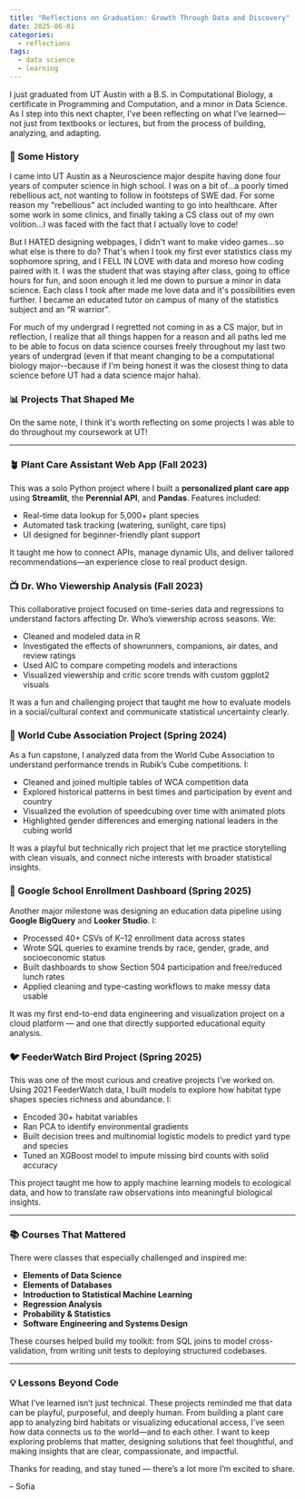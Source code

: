 ```yaml
---
title: "Reflections on Graduation: Growth Through Data and Discovery"
date: 2025-06-01
categories:
  - reflections
tags:
  - data science
  - learning
---
```


I just graduated from UT Austin with a B.S. in Computational Biology, a certificate in Programming and Computation, and a minor in Data Science. As I step into this next chapter, I’ve been reflecting on what I’ve learned—not just from textbooks or lectures, but from the process of building, analyzing, and adapting.

###  📖 Some History
I came into UT Austin as a Neuroscience major despite having done four years of computer science in high school. I was on a bit of...a poorly timed rebellious act, not wanting to follow in footsteps of SWE dad. For some reason my "rebellious" act included wanting to go into healthcare. After some work in some clinics, and finally taking a CS class out of my own volition...I was faced with the fact that I actually love to code!

But I HATED designing webpages, I didn't want to make video games...so what else is there to do? That's when I took my first ever statistics class my sophomore spring, and I FELL IN LOVE with data and moreso how coding paired with it. I was the student that was staying after class, going to office hours for fun, and soon enough it led me down to pursue a minor in data science. Each class I took after made me love data and it's possibilities even further. I became an educated tutor on campus of many of the statistics subject and an "R warrior". 

For much of my undergrad I regretted not coming in as a CS major, but in reflection, I realize that all things happen for a reason and all paths led me to be able to focus on data science courses freely throughout my last two years of undergrad (even if that meant changing to be a computational biology major--because if I'm being honest it was the closest thing to data science before UT had a data science major haha). 

### 📊 Projects That Shaped Me

On the same note, I think it's worth reflecting on some projects I was able to do throughout my coursework at UT!

---
### 🪴 Plant Care Assistant Web App (Fall 2023)

This was a solo Python project where I built a **personalized plant care app** using **Streamlit**, the **Perennial API**, and **Pandas**. Features included:
- Real-time data lookup for 5,000+ plant species
- Automated task tracking (watering, sunlight, care tips)
- UI designed for beginner-friendly plant support

It taught me how to connect APIs, manage dynamic UIs, and deliver tailored recommendations—an experience close to real product design.


### 📺 Dr. Who Viewership Analysis (Fall 2023)

This collaborative project focused on time-series data and regressions to understand factors affecting Dr. Who’s viewership across seasons. We:
- Cleaned and modeled data in R
- Investigated the effects of showrunners, companions, air dates, and review ratings
- Used AIC to compare competing models and interactions
- Visualized viewership and critic score trends with custom ggplot2 visuals

It was a fun and challenging project that taught me how to evaluate models in a social/cultural context and communicate statistical uncertainty clearly.

### 🎲 World Cube Association Project (Spring 2024)

As a fun capstone, I analyzed data from the World Cube Association to understand performance trends in Rubik’s Cube competitions. I:
- Cleaned and joined multiple tables of WCA competition data
- Explored historical patterns in best times and participation by event and country
- Visualized the evolution of speedcubing over time with animated plots
- Highlighted gender differences and emerging national leaders in the cubing world

It was a playful but technically rich project that let me practice storytelling with clean visuals, and connect niche interests with broader statistical insights.

### 🏫 Google School Enrollment Dashboard (Spring 2025)

Another major milestone was designing an education data pipeline using **Google BigQuery** and **Looker Studio**. I:
- Processed 40+ CSVs of K–12 enrollment data across states
- Wrote SQL queries to examine trends by race, gender, grade, and socioeconomic status
- Built dashboards to show Section 504 participation and free/reduced lunch rates
- Applied cleaning and type-casting workflows to make messy data usable

It was my first end-to-end data engineering and visualization project on a cloud platform — and one that directly supported educational equity analysis.

### 🐦 FeederWatch Bird Project (Spring 2025)

This was one of the most curious and creative projects I’ve worked on. Using 2021 FeederWatch data, I built models to explore how habitat type shapes species richness and abundance. I:
- Encoded 30+ habitat variables
- Ran PCA to identify environmental gradients
- Built decision trees and multinomial logistic models to predict yard type and species
- Tuned an XGBoost model to impute missing bird counts with solid accuracy

This project taught me how to apply machine learning models to ecological data, and how to translate raw observations into meaningful biological insights.

---

### 📚 Courses That Mattered

There were classes that especially challenged and inspired me:

- **Elements of Data Science**
- **Elements of Databases**
- **Introduction to Statistical Machine Learning**
- **Regression Analysis**
- **Probability & Statistics**
- **Software Engineering and Systems Design**

These courses helped build my toolkit: from SQL joins to model cross-validation, from writing unit tests to deploying structured codebases.

---

### 💡 Lessons Beyond Code

What I’ve learned isn’t just technical. These projects reminded me that data can be playful, purposeful, and deeply human. From building a plant care app to analyzing bird habitats or visualizing educational access, I’ve seen how data connects us to the world—and to each other. I want to keep exploring problems that matter, designing solutions that feel thoughtful, and making insights that are clear, compassionate, and impactful.

Thanks for reading, and stay tuned — there’s a lot more I’m excited to share.

– Sofia
